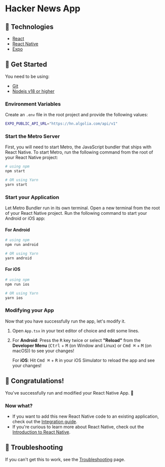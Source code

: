 # Hacker News App

## 🦾 Technologies

- [React](https://react.dev/)
- [React Native](https://reactnative.dev/)
- [Expo](https://expo.dev/)

## 🚀 Get Started

You need to be using:

- [Git](https://git-scm.com/downloads)
- [Nodejs v18 or higher](https://nodejs.org/es/download/)

### Environment Variables

Create an `.env` file in the root project and provide the following values:

```bash
EXPO_PUBLIC_API_URL="https://hn.algolia.com/api/v1"
```

### Start the Metro Server

First, you will need to start Metro, the JavaScript bundler that ships with React Native.
To start Metro, run the following command from the root of your React Native project:

```bash
# using npm
npm start

# OR using Yarn
yarn start
```

### Start your Application

Let Metro Bundler run in its own terminal. Open a new terminal from the root of your React Native project.
Run the following command to start your Android or iOS app:

#### For Android

```bash
# using npm
npm run android

# OR using Yarn
yarn android
```

#### For iOS

```bash
# using npm
npm run ios

# OR using Yarn
yarn ios
```

### Modifying your App

Now that you have successfully run the app, let's modify it.

1. Open `App.tsx` in your text editor of choice and edit some lines.
2. For **Android**: Press the <kbd>R</kbd> key twice or select **"Reload"** from the **Developer Menu** (<kbd>Ctrl</kbd> + <kbd>M</kbd> (on Window and Linux) or <kbd>Cmd ⌘</kbd> + <kbd>M</kbd> (on macOS)) to see your changes!

   For **iOS**: Hit <kbd>Cmd ⌘</kbd> + <kbd>R</kbd> in your iOS Simulator to reload the app and see your changes!

## 🎉 Congratulations!

You've successfully run and modified your React Native App. :partying_face:

### Now what?

- If you want to add this new React Native code to an existing application, check out the [Integration guide](https://reactnative.dev/docs/integration-with-existing-apps).
- If you're curious to learn more about React Native, check out the [Introduction to React Native](https://reactnative.dev/docs/getting-started).

## 🔧 Troubleshooting

If you can't get this to work, see the [Troubleshooting](https://reactnative.dev/docs/troubleshooting) page.
